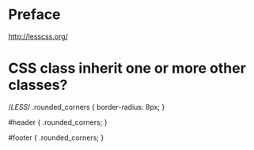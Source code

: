 # Preface
http://lesscss.org/

# CSS class inherit one or more other classes?

  /*LESS*/
  .rounded_corners {
    border-radius: 8px;
  }

  #header {
    .rounded_corners;
  }

  #footer {
    .rounded_corners;
  }
